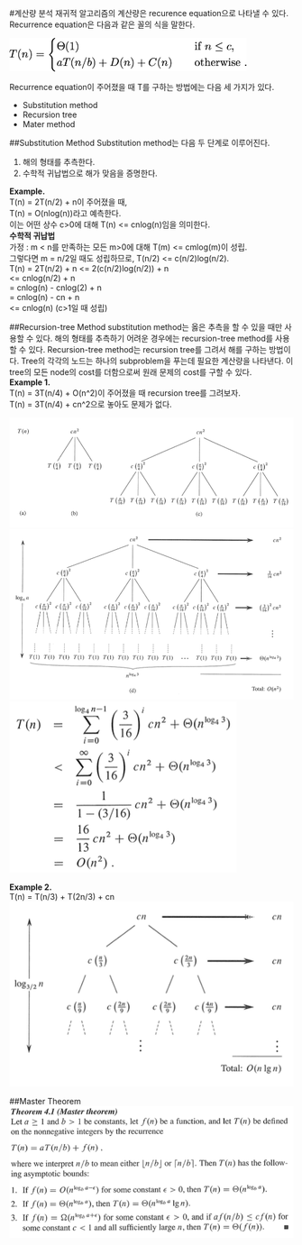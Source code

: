 #계산량 분석
재귀적 알고리즘의 계산량은 recurence equation으로 나타낼 수 있다. Recurrence equation은 다음과 같은 꼴의 식을 말한다.  

<img src="./fig/eq1.png" height="60px">

Recurrence equation이 주어졌을 때 T를 구하는 방법에는 다음 세 가지가 있다.

- Substitution method
- Recursion tree
- Mater method

##Substitution Method
Substitution method는 다음 두 단계로 이루어진다.

1. 해의 형태를 추측한다.
2. 수학적 귀납법으로 해가 맞음을 증명한다.


**Example.**  
T(n) = 2T(n/2) + n이 주어졌을 때,  
T(n) = O(nlog(n))라고 예측한다.  
이는 어떤 상수 c>0에 대해 T(n) <= cnlog(n)임을 의미한다.  
**수학적 귀납법**  
가정 : m < n를 만족하는 모든 m>0에 대해 T(m) <= cmlog(m)이 성립.  
그렇다면 m = n/2일 때도 성립하므로, T(n/2) <= c(n/2)log(n/2).  
T(n) = 2T(n/2) + n <= 2(c(n/2)log(n/2)) + n  
<= cnlog(n/2) + n  
= cnlog(n) - cnlog(2) + n  
= cnlog(n) - cn + n  
<= cnlog(n) (c>1일 때 성립)


##Recursion-tree Method
substitution method는 옳은 추측을 할 수 있을 때만 사용할 수 있다. 해의 형태를 추측하기 어려운 경우에는 recursion-tree method를 사용할 수 있다. Recursion-tree method는 recursion tree를 그려서 해를 구하는 방법이다. Tree의 각각의 노드는 하나의 subproblem을 푸는데 필요한 계산량을 나타낸다. 이 tree의 모든 node의 cost를 더함으로써 원래 문제의 cost를 구할 수 있다.  
**Example 1.**  
T(n) = 3T(n/4) + O(n^2)이 주어졌을 때 recursion tree를 그려보자.  
T(n) = 3T(n/4) + cn^2으로 놓아도 문제가 없다.  

<img src="./fig/rt1.png">  
<img src="./fig/rt2.png">
<img src="./fig/rteq1.png">
  
**Example 2.**  
T(n) = T(n/3) + T(2n/3) + cn  
<img src="./fig/rt3.png">

##Master Theorem
<img src="./fig/mt.png">
